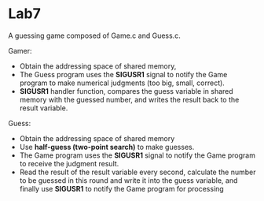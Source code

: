 # Lab7



A guessing game composed of Game.c and Guess.c.

Gamer:

- Obtain the addressing space of shared memory,
- The Guess program uses the **SIGUSR1** signal to notify the Game program to make numerical judgments (too big, small, correct).
- **SIGUSR1** handler function, compares the guess variable in shared memory with the guessed number, and writes the result back to the result variable.

Guess:

- Obtain the addressing space of shared memory
- Use **half-guess (two-point search)** to make guesses.
- The Game program uses the **SIGUSR1** signal to notify the Game program to receive the judgment result.
- Read the result of the result variable every second, calculate the number to be guessed in this round and write it into the guess variable, and finally use **SIGUSR1** to notify the Game program for processing
